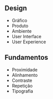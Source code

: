 ## Design

- Gráfico
- Produto
- Ambiente
- User Interface
- User Experience

## Fundamentos

- Proximidade
- Alinhamento
- Contraste
- Repetição
- Tipografia